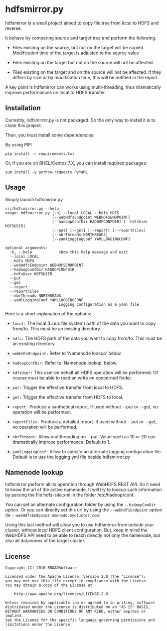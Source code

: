 # hdfsmirror.py

hdfsmirror is a small project aimed to copy file tree from local to HDFS and reverse.

It behave by comparing source and target tree and perform the following.

* Files existing on the source, but not on the target will be copied. Modification time of the target is adjusted to the source value

* Files existing on the target but not on the source will not be affected.

* Files existing on the target and on the source will not be affected. If they differs by size or by modification time, this will be notified in the report.

A key point is hdfsmirror can works using multi-threading, thus dramatically improve performances on local to HDFS transfer. 

## Installation

Currently, hdfsmirror.py is not packaged. So the only way to install it is to clone this project.

Then, you must install some dependencies:

By using PIP:

    pip install -r requirements.txt

Or, if you are on RHEL/Centos 7.X, you can install required packages:

    yum install -y python-requests PyYAML

## Usage

Simply launch hdfsmirror.py

	src/hdfsmirror.py --help
	usage: hdfsmirror.py [-h] --local LOCAL --hdfs HDFS
	                     [--webHdfsEndpoint WEBHDFSENDPOINT]
	                     [--hadoopConfDir HADOOPCONFDIR] [--hdfsUser HDFSUSER]
	                     [--put] [--get] [--report] [--reportFiles]
	                     [--nbrThreads NBRTHREADS]
	                     [--yamlLoggingConf YAMLLOGGINGCONF]
	
	optional arguments:
	  -h, --help            show this help message and exit
	  --local LOCAL
	  --hdfs HDFS
	  --webHdfsEndpoint WEBHDFSENDPOINT
	  --hadoopConfDir HADOOPCONFDIR
	  --hdfsUser HDFSUSER
	  --put
	  --get
	  --report
	  --reportFiles
	  --nbrThreads NBRTHREADS
	  --yamlLoggingConf YAMLLOGGINGCONF
	                        Logging configuration as a yaml file



Here is a short explanation of the options:

* `local:` The local (Linux file system) path of the data you want to copy from/to. This must be an existing directory.

* `hdfs:` The HDFS path of the data you want to copy from/to. This must be an existing directory.

* `webHdfsEndpoint:` Refer to 'Namenode lookup' below.

* `hadoopConfDir:` Refer to 'Namenode lookup' below.

* `hdfsUser:` This user on behalf all HDFS operation will be performed. Of course must be able to read an write on concerned folder.

* `put:` Trigger the effective transfer from local to HDFS.

* `get:` Trigger the effective transfer from HDFS to local.

* `report:` Produce a synthetical report. If used without --put or --get, no operation will be performed.

* `reportFiles:` Produce a detailed report. If used without --put or --get, no operation will be performed.

* `nbrThreads:` Allow mutithreading on --put. Value such as 10 or 20 can dramatically improve performance. Default to 1.

* `yamlLoggingConf:` Allow to specify an alternate logging configuration file. Default is to use the logging.yml file beside hdfsmirror.py


## Namenode lookup

hdfsmirror perform all its operation through WebHDFS REST API. So it need to know the url of the active namenode. It will try to lookup such information by parsing the file hdfs-site.xml in the folder /etc/hadoop/conf. 

You can set an alternate configuration folder by using the `--hadoopConDir` option. Or you can directly set this url by using the `--webHdfsEndpoint` option (ie `--webHdfsEndpoint amenode.mycluster.com:`

Using this last method will allow you to use hdfsmirror from outside your cluster, without local HDFS client configuration. But, keep in mind the WebHDFS API need to be able to reach directly not only the namenode, but also all datanodes of the target cluster.


## License

    Copyright (C) 2016 BROADSoftware

	Licensed under the Apache License, Version 2.0 (the "License");
	you may not use this file except in compliance with the License.
	You may obtain a copy of the License at
	
	    http://www.apache.org/licenses/LICENSE-2.0
	
	Unless required by applicable law or agreed to in writing, software
	distributed under the License is distributed on an "AS IS" BASIS,
	WITHOUT WARRANTIES OR CONDITIONS OF ANY KIND, either express or implied.
	See the License for the specific language governing permissions and
	limitations under the License.




